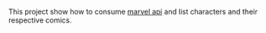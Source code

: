 This project show how to consume [marvel api](https://developer.marvel.com/docs) and list characters and their respective comics.
